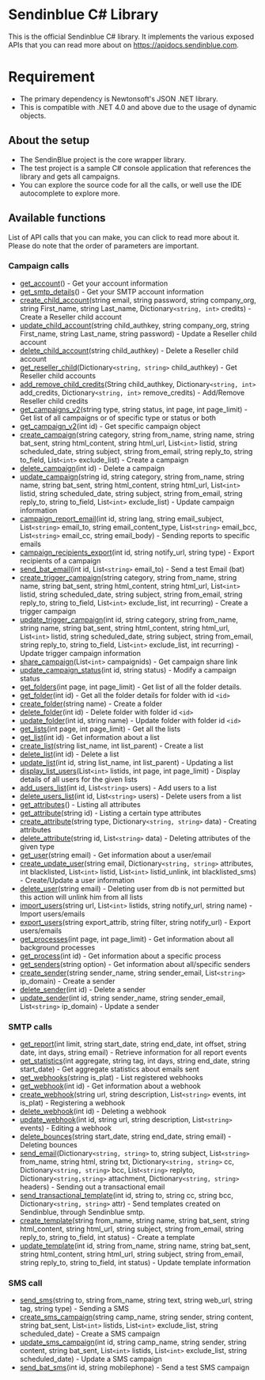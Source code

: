 # Sendinblue C# Library

This is the official Sendinblue C# library. It implements the various exposed APIs that you can read more about on https://apidocs.sendinblue.com.

# Requirement

 * The primary dependency is Newtonsoft's JSON .NET library. 
 * This is compatible with .NET 4.0 and above due to the usage of dynamic objects. 

## About the setup

 * The SendinBlue project is the core wrapper library.
 * The test project is a sample C# console application that references the library and gets all campaigns.
 * You can explore the source code for all the calls, or well use the IDE autocomplete to explore more.

## Available functions

List of API calls that you can make, you can click to read more about it. Please do note that the order of parameters are important.

### Campaign calls

 * [get_account](https://apidocs.sendinblue.com/account/#1)() - Get your account information
 * [get_smtp_details](https://apidocs.sendinblue.com/account/#7)() - Get your SMTP account information
 * [create_child_account](https://apidocs.sendinblue.com/account/#2)(string email, string password, string company_org, string First_name, string Last_name, Dictionary`<string, int>` credits) - Create a Reseller child account
 * [update_child_account](https://apidocs.sendinblue.com/account/#3)(string child_authkey, string company_org, string First_name, string Last_name, string password) - Update a Reseller child account
 * [delete_child_account](https://apidocs.sendinblue.com/account/#4)(string child_authkey) - Delete a Reseller child account
 * [get_reseller_child](https://apidocs.sendinblue.com/account/#5)(Dictionary`<string, string>` child_authkey) - Get Reseller child accounts
 * [add_remove_child_credits](https://apidocs.sendinblue.com/account/#6)(String child_authkey, Dictionary`<string, int>` add_credits, Dictionary`<string, int>` remove_credits) - Add/Remove Reseller child credits
 * [get_campaigns_v2](https://apidocs.sendinblue.com/campaign/#1)(string type, string status, int page, int page_limit) - Get list of all campaigns or of specific type or status or both
 * [get_campaign_v2](https://apidocs.sendinblue.com/campaign/#1)(int id) - Get specific campaign object
 * [create_campaign](https://apidocs.sendinblue.com/campaign/#2)(string category, string from_name, string name, string bat_sent, string html_content, string html_url, List`<int>` listid, string scheduled_date, string subject, string from_email, string reply_to, string to_field, List`<int>` exclude_list) - Create a campaign
 * [delete_campaign](https://apidocs.sendinblue.com/campaign/#3)(int id) - Delete a campaign
 * [update_campaign](https://apidocs.sendinblue.com/campaign/#4)(string id, string category, string from_name, string name, string bat_sent, string html_content, string html_url, List`<int>` listid, string scheduled_date, string subject, string from_email, string reply_to, string to_field, List`<int>` exclude_list) - Update campaign information
 * [campaign_report_email](https://apidocs.sendinblue.com/campaign/#5)(int id, string lang, string email_subject, List`<string>` email_to, string email_content_type, List`<string>` email_bcc, List`<string>` email_cc, string email_body) - Sending reports to specific emails
 * [campaign_recipients_export](https://apidocs.sendinblue.com/campaign/#6)(int id, string notify_url, string type) - Export recipients of a campaign
 * [send_bat_email](https://apidocs.sendinblue.com/campaign/#7)(int id, List`<string>` email_to) - Send a test Email (bat)
 * [create_trigger_campaign](https://apidocs.sendinblue.com/campaign/#8)(string category, string from_name, string name, string bat_sent, string html_content, string html_url, List`<int>` listid, string scheduled_date, string subject, string from_email, string reply_to, string to_field, List`<int>` exclude_list, int recurring) - Create a trigger campaign
 * [update_trigger_campaign](https://apidocs.sendinblue.com/campaign/#9)(int id, string category, string from_name, string name, string bat_sent, string html_content, string html_url, List`<int>` listid, string scheduled_date, string subject, string from_email, string reply_to, string to_field, List`<int>` exclude_list, int recurring) - Update trigger campaign information
 * [share_campaign](https://apidocs.sendinblue.com/campaign/#10)(List`<int>` campaignids) - Get campaign share link
 * [update_campaign_status](https://apidocs.sendinblue.com/campaign/#11)(int id, string status) - Modify a campaign status
 * [get_folders](https://apidocs.sendinblue.com/folder/#1)(int page, int page_limit) - Get list of all the folder details.
 * [get_folder](https://apidocs.sendinblue.com/folder/#2)(int id) - Get all the folder details for folder with id `<id>`
 * [create_folder](https://apidocs.sendinblue.com/folder/#3)(string name) - Create a folder
 * [delete_folder](https://apidocs.sendinblue.com/folder/#4)(int id) - Delete folder with folder id `<id>`
 * [update_folder](https://apidocs.sendinblue.com/folder/#5)(int id, string name) - Update folder with folder id `<id>`
 * [get_lists](https://apidocs.sendinblue.com/list/#1)(int page, int page_limit) - Get all the lists
 * [get_list](https://apidocs.sendinblue.com/list/#2)(int id) - Get information about a list
 * [create_list](https://apidocs.sendinblue.com/list/#3)(string list_name, int list_parent) - Create a list
 * [delete_list](https://apidocs.sendinblue.com/list/#4)(int id) - Delete a list
 * [update_list](https://apidocs.sendinblue.com/list/#5)(int id, string list_name, int list_parent) - Updating a list
 * [display_list_users](https://apidocs.sendinblue.com/list/#8)(List`<int>` listids, int page, int page_limit) - Display details of all users for the given lists
 * [add_users_list](https://apidocs.sendinblue.com/list/#6)(int id, List`<string>` users) - Add users to a list
 * [delete_users_list](https://apidocs.sendinblue.com/list/#7)(int id, List`<string>` users) - Delete users from a list
 * [get_attributes](https://apidocs.sendinblue.com/attribute/#1)() - Listing all attributes
 * [get_attribute](https://apidocs.sendinblue.com/attribute/#2)(string id) - Listing a certain type attributes
 * [create_attribute](https://apidocs.sendinblue.com/attribute/#3)(string type, Dictionary`<string, string>` data) - Creating attributes
 * [delete_attribute](https://apidocs.sendinblue.com/attribute/#4)(string id, List`<string>` data) - Deleting attributes of the given type
 * [get_user](https://apidocs.sendinblue.com/user/#2)(string email) - Get information about a user/email
 * [create_update_user](https://apidocs.sendinblue.com/user/#1)(string email, Dictionary`<string, string>` attributes, int blacklisted, List`<int>` listid, List`<int>` listid_unlink, int blacklisted_sms) - Create/Update a user information
 * [delete_user](https://apidocs.sendinblue.com/user/#3)(string email) - Deleting user from db is not permitted but this action will unlink him from all lists
 * [import_users](https://apidocs.sendinblue.com/user/#4)(string url, List`<int>` listids, string notify_url, string name) - Import users/emails
 * [export_users](https://apidocs.sendinblue.com/user/#5)(string export_attrib, string filter, string notify_url) - Export users/emails
 * [get_processes](https://apidocs.sendinblue.com/process/#1)(int page, int page_limit) - Get information about all background processes
 * [get_process](https://apidocs.sendinblue.com/process/#2)(int id) - Get information about a specific process
 * [get_senders](https://apidocs.sendinblue.com/sender-management/#1)(string option) - Get information about all/specific senders
 * [create_sender](https://apidocs.sendinblue.com/sender-management/#2)(string sender_name, string sender_email, List`<string>` ip_domain) - Create a sender
 * [delete_sender](https://apidocs.sendinblue.com/sender-management/#3)(int id) - Delete a sender
 * [update_sender](https://apidocs.sendinblue.com/sender-management/#4)(int id, string sender_name, string sender_email, List`<string>` ip_domain) - Update a sender

### SMTP calls

 * [get_report](https://apidocs.sendinblue.com/report/)(int limit, string start_date, string end_date, int offset, string date, int days, string email) - Retrieve information for all report events
 * [get_statistics](https://apidocs.sendinblue.com/statistics/)(int aggregate, string tag, int days, string end_date, string start_date) - Get aggregate statistics about emails sent
 * [get_webhooks](https://apidocs.sendinblue.com/webhooks/#1)(string is_plat) - List registered webhooks
 * [get_webhook](https://apidocs.sendinblue.com/webhooks/#2)(int id) - Get information about a webhook
 * [create_webhook](https://apidocs.sendinblue.com/webhooks/#3)(string url, string description, List`<string>` events, int is_plat) - Registering a webhook
 * [delete_webhook](https://apidocs.sendinblue.com/webhooks/#5)(int id) - Deleting a webhook
 * [update_webhook](https://apidocs.sendinblue.com/webhooks/#4)(int id, string url, string description, List`<string>` events) - Editing a webhook
 * [delete_bounces](https://apidocs.sendinblue.com/bounces/)(string start_date, string end_date, string email) - Deleting bounces
 * [send_email](https://apidocs.sendinblue.com/tutorial-sending-transactional-email/)(Dictionary`<string, string>` to, string subject, List`<string>` from_name, string html, string txt, Dictionary`<string, string>` cc, Dictionary`<string, string>` bcc, List`<string>` replyto, Dictionary`<string,string>` attachment, Dictionary`<string, string>` headers) - Sending out a transactional email
 * [send_transactional_template](https://apidocs.sendinblue.com/template/)(int id, string to, string cc, string bcc, Dictionary`<string, string>` attr) - Send templates created on Sendinblue, through Sendinblue smtp.
 * [create_template](https://apidocs.sendinblue.com/template/#2)(string from_name, string name, string bat_sent, string html_content, string html_url, string subject, string from_email, string reply_to, string to_field, int status) - Create a template 
 * [update_template](https://apidocs.sendinblue.com/template/#3)(int id, string from_name, string name, string bat_sent, string html_content, string html_url, string subject, string from_email, string reply_to, string to_field, int status) - Update template information

### SMS call

 * [send_sms](https://apidocs.sendinblue.com/mailin-sms/#1)(string to, string from_name, string text, string web_url, string tag, string type) - Sending a SMS
 * [create_sms_campaign](https://apidocs.sendinblue.com/mailin-sms/#2)(string camp_name, string sender, string content, string bat_sent, List`<int>` listids, List`<int>` exclude_list, string scheduled_date) - Create a SMS campaign
 * [update_sms_campaign](https://apidocs.sendinblue.com/mailin-sms/#3)(int id, string camp_name, string sender, string content, string bat_sent, List`<int>` listids, List`<int>` exclude_list, string scheduled_date) - Update a SMS campaign
 * [send_bat_sms](https://apidocs.sendinblue.com/mailin-sms/#4)(int id, string mobilephone) - Send a test SMS campaign
